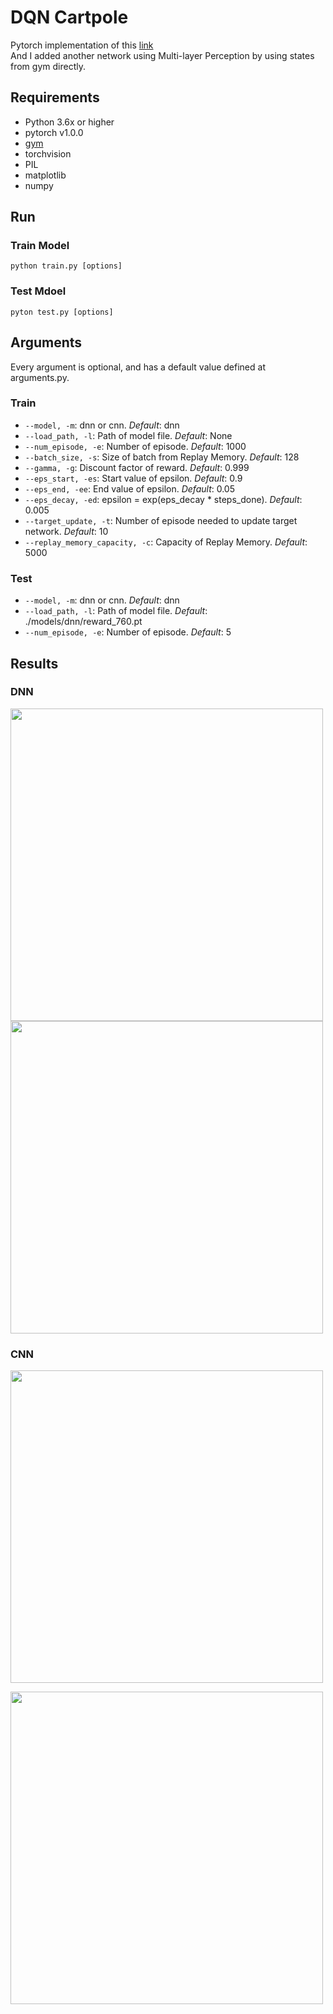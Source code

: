 # DQN Cartpole

Pytorch implementation of this [link](https://pytorch.org/tutorials/intermediate/reinforcement_q_learning.html)<br />
And I added another network using Multi-layer Perception by using states from gym directly.

## Requirements

- Python 3.6x or higher 
- pytorch v1.0.0
- [gym](https://github.com/openai/gym/)
- torchvision
- PIL
- matplotlib
- numpy

## Run

### Train Model

```python train.py [options]```<br/>

### Test Mdoel

```pyton test.py [options]```

## Arguments

Every argument is optional, and has a default value defined at arguments.py.

### Train

- ```--model, -m```: dnn or cnn. *Default*: dnn
- ```--load_path, -l```: Path of model file. *Default*: None
- ```--num_episode, -e```: Number of episode. *Default*: 1000
- ```--batch_size, -s```: Size of batch from Replay Memory. *Default*: 128
- ```--gamma, -g```: Discount factor of reward. *Default*: 0.999
- ```--eps_start, -es```: Start value of epsilon. *Default*: 0.9
- ```--eps_end, -ee```: End value of epsilon. *Default*: 0.05
- ```--eps_decay, -ed```: epsilon = exp(eps_decay * steps_done). *Default*: 0.005
- ```--target_update, -t```: Number of episode needed to update target network. *Default*: 10
- ```--replay_memory_capacity, -c```: Capacity of Replay Memory. *Default*: 5000

### Test

- ```--model, -m```: dnn or cnn. *Default*: dnn
- ```--load_path, -l```: Path of model file. *Default*: ./models/dnn/reward_760.pt
- ```--num_episode, -e```: Number of episode. *Default*: 5

## Results

### DNN

<img src="./models/dnn/dnn_760_test.gif" width=500>

<img src="./models/dnn/02_26_21_35_graph_500.png" width=500>

### CNN

<img src="./models/cnn/cnn_287_test.gif" width=500><br/>

<img src="./models/cnn/02_24_21_16_graph_900.png" width=500>
